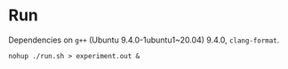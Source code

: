 # Run

Dependencies on `g++` (Ubuntu 9.4.0-1ubuntu1~20.04) 9.4.0, `clang-format`.

```
nohup ./run.sh > experiment.out &
```
